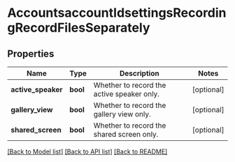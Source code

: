 # AccountsaccountIdsettingsRecordingRecordFilesSeparately

## Properties
Name | Type | Description | Notes
------------ | ------------- | ------------- | -------------
**active_speaker** | **bool** | Whether to record the active speaker only. | [optional] 
**gallery_view** | **bool** | Whether to record the gallery view only. | [optional] 
**shared_screen** | **bool** | Whether to record the shared screen only. | [optional] 

[[Back to Model list]](../README.md#documentation-for-models) [[Back to API list]](../README.md#documentation-for-api-endpoints) [[Back to README]](../README.md)

